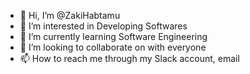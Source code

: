 - 👋 Hi, I’m @ZakiHabtamu
- 👀 I’m interested in Developing Softwares
- 🌱 I’m currently learning Software Engineering
- 💞️ I’m looking to collaborate on with everyone
- 📫 How to reach me through my Slack account, email

<!---
ZakiHabtamu/ZakiHabtamu is a ✨ special ✨ repository because its `README.md` (this file) appears on your GitHub profile.
You can click the Preview link to take a look at your changes.
--->
